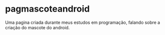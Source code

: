 # pagmascoteandroid
Uma pagina criada durante meus estudos em programação, falando sobre a criação do mascote do android.
